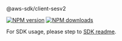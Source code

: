 @aws-sdk/client-sesv2

[![NPM version](https://img.shields.io/npm/v/@aws-sdk/client-sesv2/rc.svg)](https://www.npmjs.com/package/@aws-sdk/client-sesv2)
[![NPM downloads](https://img.shields.io/npm/dm/@aws-sdk/client-sesv2.svg)](https://www.npmjs.com/package/@aws-sdk/client-sesv2)

For SDK usage, please step to [SDK readme](https://github.com/aws/aws-sdk-js-v3).
